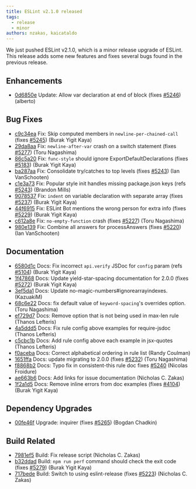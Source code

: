 ```yaml
---
title: ESLint v2.1.0 released
tags:
  - release
  - minor
authors: nzakas, kaicataldo
---
```


We just pushed ESLint v2.1.0, which is a minor release upgrade of ESLint. This release adds some new features and fixes several bugs found in the previous release.








## Enhancements


* [0d6850e](https://github.com/eslint/eslint/commit/0d6850e) Update: Allow var declaration at end of block (fixes [#5246](https://github.com/eslint/eslint/issues/5246)) (alberto)




## Bug Fixes


* [c9c34ea](https://github.com/eslint/eslint/commit/c9c34ea) Fix: Skip computed members in `newline-per-chained-call` (fixes [#5245](https://github.com/eslint/eslint/issues/5245)) (Burak Yigit Kaya)
* [29da8aa](https://github.com/eslint/eslint/commit/29da8aa) Fix: `newline-after-var` crash on a switch statement (fixes [#5277](https://github.com/eslint/eslint/issues/5277)) (Toru Nagashima)
* [86c5a20](https://github.com/eslint/eslint/commit/86c5a20) Fix: `func-style` should ignore ExportDefaultDeclarations (fixes [#5183](https://github.com/eslint/eslint/issues/5183)) (Burak Yigit Kaya)
* [ba287aa](https://github.com/eslint/eslint/commit/ba287aa) Fix: Consolidate try/catches to top levels (fixes [#5243](https://github.com/eslint/eslint/issues/5243)) (Ian VanSchooten)
* [c1e3a73](https://github.com/eslint/eslint/commit/c1e3a73) Fix: Popular style init handles missing package.json keys (refs [#5243](https://github.com/eslint/eslint/issues/5243)) (Brandon Mills)
* [9078537](https://github.com/eslint/eslint/commit/9078537) Fix: `indent` on variable declaration with separate array (fixes [#5237](https://github.com/eslint/eslint/issues/5237)) (Burak Yigit Kaya)
* [44f6915](https://github.com/eslint/eslint/commit/44f6915) Fix: ESLint Bot mentions the wrong person for extra info (fixes [#5229](https://github.com/eslint/eslint/issues/5229)) (Burak Yigit Kaya)
* [c612a8e](https://github.com/eslint/eslint/commit/c612a8e) Fix: `no-empty-function` crash (fixes [#5227](https://github.com/eslint/eslint/issues/5227)) (Toru Nagashima)
* [980e139](https://github.com/eslint/eslint/commit/980e139) Fix: Combine all answers for processAnswers (fixes [#5220](https://github.com/eslint/eslint/issues/5220)) (Ian VanSchooten)




## Documentation


* [6580d1c](https://github.com/eslint/eslint/commit/6580d1c) Docs: Fix incorrect `api.verify` JSDoc for `config` param (refs [#5104](https://github.com/eslint/eslint/issues/5104)) (Burak Yigit Kaya)
* [1f47868](https://github.com/eslint/eslint/commit/1f47868) Docs: Update yield-star-spacing documentation for 2.0.0 (fixes [#5272](https://github.com/eslint/eslint/issues/5272)) (Burak Yigit Kaya)
* [3ef5da1](https://github.com/eslint/eslint/commit/3ef5da1) Docs: Update no-magic-numbers#ignorearrayindexes. (KazuakiM)
* [68c6e22](https://github.com/eslint/eslint/commit/68c6e22) Docs: fix default value of `keyword-spacing`'s overrides option. (Toru Nagashima)
* [ef729d7](https://github.com/eslint/eslint/commit/ef729d7) Docs: Remove option that is not being used in max-len rule (Thanos Lefteris)
* [4a5ddd5](https://github.com/eslint/eslint/commit/4a5ddd5) Docs: Fix rule config above examples for require-jsdoc (Thanos Lefteris)
* [c5cbc1b](https://github.com/eslint/eslint/commit/c5cbc1b) Docs: Add rule config above each example in jsx-quotes (Thanos Lefteris)
* [f0aceba](https://github.com/eslint/eslint/commit/f0aceba) Docs: Correct alphabetical ordering in rule list (Randy Coulman)
* [1651ffa](https://github.com/eslint/eslint/commit/1651ffa) Docs: update migrating to 2.0.0 (fixes [#5232](https://github.com/eslint/eslint/issues/5232)) (Toru Nagashima)
* [f8868b2](https://github.com/eslint/eslint/commit/f8868b2) Docs: Typo fix in consistent-this rule doc fixes [#5240](https://github.com/eslint/eslint/issues/5240) (Nicolas Froidure)
* [ae663b6](https://github.com/eslint/eslint/commit/ae663b6) Docs: Add links for issue documentation (Nicholas C. Zakas)
* [1f2a1d5](https://github.com/eslint/eslint/commit/1f2a1d5) Docs: Remove inline errors from doc examples (fixes [#4104](https://github.com/eslint/eslint/issues/4104)) (Burak Yigit Kaya)




## Dependency Upgrades


* [00fe46f](https://github.com/eslint/eslint/commit/00fe46f) Upgrade: inquirer (fixes [#5265](https://github.com/eslint/eslint/issues/5265)) (Bogdan Chadkin)




## Build Related


* [7981ef5](https://github.com/eslint/eslint/commit/7981ef5) Build: Fix release script (Nicholas C. Zakas)
* [b32ddad](https://github.com/eslint/eslint/commit/b32ddad) Build: `npm run perf` command should check the exit code (fixes [#5279](https://github.com/eslint/eslint/issues/5279)) (Burak Yigit Kaya)
* [717bede](https://github.com/eslint/eslint/commit/717bede) Build: Switch to using eslint-release (fixes [#5223](https://github.com/eslint/eslint/issues/5223)) (Nicholas C. Zakas)
